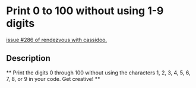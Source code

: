 # Print 0 to 100 without using 1-9 digits

[issue #286 of rendezvous with cassidoo.](https://buttondown.email/cassidoo/archive/if-you-dont-live-your-life-then-who-will-rihanna/)

## Description

**
Print the digits 0 through 100 without using the characters
1, 2, 3, 4, 5, 6, 7, 8, or 9 in your code. Get creative!
**
